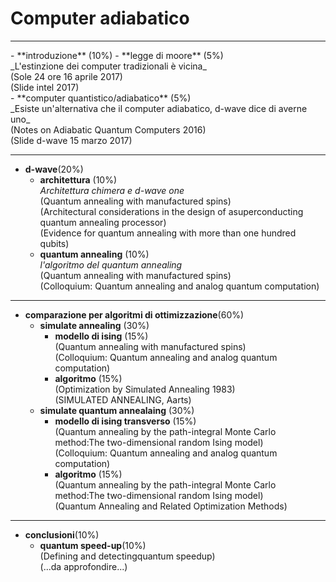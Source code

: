 # Computer adiabatico
<hr>
- **introduzione** (10%)
  - **legge di moore** (5%)<br>
    _L'estinzione dei computer tradizionali è vicina_<br>
    (Sole 24 ore 16 aprile 2017)<br>
    (Slide intel 2017)<br>
  - **computer quantistico/adiabatico** (5%)<br>
    _Esiste un'alternativa che il computer adiabatico, d-wave dice di averne uno_<br>
    (Notes on Adiabatic Quantum Computers 2016)<br>
    (Slide d-wave 15 marzo 2017)<br>

<hr>

- **d-wave**(20%)
  - **architettura** (10%)<br>
    _Architettura chimera e d-wave one_<br>
    (Quantum annealing with manufactured spins)<br>
    (Architectural considerations in the design of asuperconducting quantum annealing processor)<br>
    (Evidence for quantum annealing with more than one hundred qubits)<br>
  - **quantum annealing** (10%)<br>
    _l'algoritmo del quantum annealing_<br>
    (Quantum annealing with manufactured spins)<br>
    (Colloquium: Quantum annealing and analog quantum computation)<br>

<hr>

- **comparazione per algoritmi di ottimizzazione**(60%)
  - **simulate annealing** (30%)
    - **modello di ising** (15%)<br>
      (Quantum annealing with manufactured spins)<br>
      (Colloquium: Quantum annealing and analog quantum computation)<br>
    - **algoritmo** (15%)<br>
      (Optimization by Simulated Annealing 1983)<br>
      (SIMULATED  ANNEALING, Aarts)<br>
  - **simulate quantum annealaing** (30%)
    - **modello di ising transverso** (15%)<br>
      (Quantum annealing by the path-integral Monte Carlo method:The two-dimensional random Ising model)<br>
      (Colloquium: Quantum annealing and analog quantum computation)<br>
    - **algoritmo** (15%)<br>
      (Quantum annealing by the path-integral Monte Carlo method:The two-dimensional random Ising model)<br>
      (Quantum Annealing and Related Optimization Methods)<br>

<hr>


- **conclusioni**(10%)
  - **quantum speed-up**(10%)<br>
    (Defining and detectingquantum speedup)<br>
    (...da approfondire...)<br>

